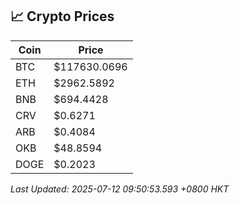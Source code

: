 ## 📈 Crypto Prices

| Coin | Price |
| ---- | ----- |
| BTC | $117630.0696 |
| ETH | $2962.5892 |
| BNB | $694.4428 |
| CRV | $0.6271 |
| ARB | $0.4084 |
| OKB | $48.8594 |
| DOGE | $0.2023 |

_Last Updated: 2025-07-12 09:50:53.593 +0800 HKT_